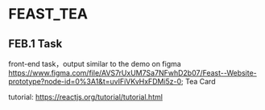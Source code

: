 # FEAST_TEA

## FEB.1 Task
front-end task，output similar to the demo on figma https://www.figma.com/file/AVS7rUxUM7Sa7NFwhD2b07/Feast--Website-prototype?node-id=0%3A1&t=uvIFiVKvHxFDMi5z-0; Tea Card

tutorial: https://reactjs.org/tutorial/tutorial.html
